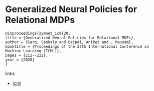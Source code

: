 # Generalized Neural Policies for Relational MDPs

```
@inproceedings{symnet_icml20,
title = {Generalized Neural Policies for Relational MDPs},
author = {Garg, Sankalp and Bajpai, Aniket and , Mausam},
booktitle = {Proceedings of the 37th International Conference on Machine Learning (ICML)},
pages = {212--222},
year = {2020}
}
```

links
- [icml](https://proceedings.icml.cc/book/3260.pdf)
